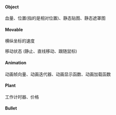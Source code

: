#### Object

血量、位置(指的是相对位置)、静态贴图、静态遮罩图

#### Movable

横纵坐标的速度

移动状态 (静止、直线移动、跟随鼠标)

#### Animation

动画帧向量、动画迭代器、动画显示函数、动画加载函数

#### Plant

工作计时器、价格

#### Bullet

